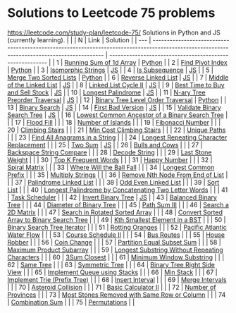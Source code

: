 # Solutions to Leetcode 75 problems
https://leetcode.com/study-plan/leetcode-75/
Solutions in Python and JS (currently learning).
                                   |        |
| N   | Link                                                                                                                                        | Solution                                                 |
| --- | ------------------------------------------------------------------------------------------------------------------------------------------- | -------------------------------------------------------- |
| 1   | [Running Sum of 1d Array](https://leetcode.com/problems/running-sum-of-1d-array/)                                                           | [Python](leetcode_easy/1480_running_sum.md)              |
| 2   | [Find Pivot Index](https://leetcode.com/problems/find-pivot-index/description/)                                                             | [Python](leetcode_easy/724_pivot_index.py)               |
| 3   | [Isomorphic Strings](https://leetcode.com/problems/isomorphic-strings/description/)                                                         | [JS](leetcode_easy/205_isomorphic_strings.js)            |
| 4   | [Is Subsequence](https://leetcode.com/problems/is-subsequence/description/)                                                                 | [JS](leetcode_easy/392_is_subsequence.js)                |
| 5   | [Merge Two Sorted Lists](https://leetcode.com/problems/merge-two-sorted-lists/)                                                             | [Python](leetcode_easy/21_merge_2_sorted_lists.py)       |
| 6   | [Reverse Linked List](https://leetcode.com/problems/reverse-linked-list/)                                                                   | [JS](leetcode_easy/206_reverse_linked_list.js)           |
| 7   | [Middle of the Linked List](https://leetcode.com/problems/middle-of-the-linked-list/)                                                       | [JS](leetcode_easy/876_middle_of_linked_list.js)         |
| 8   | [Linked List Cycle II](https://leetcode.com/problems/linked-list-cycle-ii/)                                                                 | [JS](leetcode_medium/142_linked_list_cycle2.js)          |
| 9   | [Best Time to Buy and Sell Stock](https://leetcode.com/problems/best-time-to-buy-and-sell-stock/)                                           | [JS](leetcode_easy/121_best_time_stocks.js)              |
| 10  | [Longest Palindrome](https://leetcode.com/problems/longest-palindrome/)                                                                     | [JS](leetcode_easy/409_longest_palindrome.js)            |
| 11  | [N-ary Tree Preorder Traversal](https://leetcode.com/problems/n-ary-tree-preorder-traversal/)                                               | [JS](leetcode_easy/589_nary_tree_preorder.js)            |
| 12  | [Binary Tree Level Order Traversal](https://leetcode.com/problems/binary-tree-level-order-traversal/)                                       | [Python](leetcode_medium/102_binary_tree_level_order.py) |
| 13  | [Binary Search](https://leetcode.com/problems/binary-search/)                                                                               | [JS](leetcode_easy/704_binary_search.js)                 |
| 14  | [First Bad Version](https://leetcode.com/problems/first-bad-version/)                                                                       | [JS](leetcode_easy/278_first_bad_version.js)             |
| 15  | [Validate Binary Search Tree](https://leetcode.com/problems/validate-binary-search-tree/)                                                   | [JS](leetcode_medium/98_valid_bst.js)                    |
| 16  | [Lowest Common Ancestor of a Binary Search Tree](https://leetcode.com/problems/lowest-common-ancestor-of-a-binary-search-tree/)             |                                                          |
| 17  | [Flood Fill](https://leetcode.com/problems/flood-fill/)                                                                                     |                                                          |
| 18  | [Number of Islands](https://leetcode.com/problems/number-of-islands/)                                                                       |                                                          |
| 19  | [Fibonacci Number](https://leetcode.com/problems/fibonacci-number/)                                                                         |                                                          |
| 20  | [Climbing Stairs](https://leetcode.com/problems/climbing-stairs/)                                                                           |                                                          |
| 21  | [Min Cost Climbing Stairs](https://leetcode.com/problems/min-cost-climbing-stairs/)                                                         |                                                          |
| 22  | [Unique Paths](https://leetcode.com/problems/unique-paths/)                                                                                 |                                                          |
| 23  | [Find All Anagrams in a String](https://leetcode.com/problems/find-all-anagrams-in-a-string/)                                               |                                                          |
| 24  | [Longest Repeating Character Replacement](https://leetcode.com/problems/longest-repeating-character-replacement/)                           |                                                          |
| 25  | [Two Sum](https://leetcode.com/problems/two-sum/)                                                                                           | [JS](leetcode_easy/1_two_sum.js)                         |
| 26  | [Bulls and Cows](https://leetcode.com/problems/bulls-and-cows/)                                                                             |                                                          |
| 27  | [Backspace String Compare](https://leetcode.com/problems/backspace-string-compare/)                                                         |                                                          |
| 28  | [Decode String](https://leetcode.com/problems/decode-string/)                                                                               |                                                          |
| 29  | [Last Stone Weight](https://leetcode.com/problems/last-stone-weight/)                                                                       |                                                          |
| 30  | [Top K Frequent Words](https://leetcode.com/problems/top-k-frequent-words/)                                                                 |                                                          |
| 31  | [Happy Number](https://leetcode.com/problems/happy-number/)                                                                                 |                                                          |
| 32  | [Spiral Matrix](https://leetcode.com/problems/spiral-matrix/)                                                                               |                                                          |
| 33  | [Where Will the Ball Fall](https://leetcode.com/problems/where-will-the-ball-fall/)                                                         |                                                          |
| 34  | [Longest Common Prefix](https://leetcode.com/problems/longest-common-prefix/)                                                               |                                                          |
| 35  | [Multiply Strings](https://leetcode.com/problems/multiply-strings/)                                                                         |                                                          |
| 36  | [Remove Nth Node From End of List](https://leetcode.com/problems/remove-nth-node-from-end-of-list/)                                         |                                                          |
| 37  | [Palindrome Linked List](https://leetcode.com/problems/palindrome-linked-list/)                                                             |                                                          |
| 38  | [Odd Even Linked List](https://leetcode.com/problems/odd-even-linked-list/)                                                                 |                                                          |
| 39  | [Sort List](https://leetcode.com/problems/sort-list/)                                                                                       |                                                          |
| 40  | [Longest Palindrome by Concatenating Two Letter Words](https://leetcode.com/problems/longest-palindrome-by-concatenating-two-letter-words/) |                                                          |
| 41  | [Task Scheduler](https://leetcode.com/problems/task-scheduler/)                                                                             |                                                          |
| 42  | [Invert Binary Tree](https://leetcode.com/problems/invert-binary-tree/)                                                                     | [JS](leetcode_easy/226_invert_binary_tree.js)            |
| 43  | [Balanced Binary Tree](https://leetcode.com/problems/balanced-binary-tree/)                                                                 |                                                          |
| 44  | [Diameter of Binary Tree](https://leetcode.com/problems/diameter-of-binary-tree/)                                                           |                                                          |
| 45  | [Path Sum III](https://leetcode.com/problems/path-sum-iii/)                                                                                 |                                                          |
| 46  | [Search a 2D Matrix](https://leetcode.com/problems/search-a-2d-matrix/)                                                                     |                                                          |
| 47  | [Search in Rotated Sorted Array](https://leetcode.com/problems/search-in-rotated-sorted-array/)                                             |                                                          |
| 48  | [Convert Sorted Array to Binary Search Tree](https://leetcode.com/problems/convert-sorted-array-to-binary-search-tree/)                     |                                                          |
| 49  | [Kth Smallest Element in a BST](https://leetcode.com/problems/kth-smallest-element-in-a-bst/)                                               |                                                          |
| 50  | [Binary Search Tree Iterator](https://leetcode.com/problems/binary-search-tree-iterator/)                                                   |                                                          |
| 51  | [Rotting Oranges](https://leetcode.com/problems/rotting-oranges/)                                                                           |                                                          |
| 52  | [Pacific Atlantic Water Flow](https://leetcode.com/problems/pacific-atlantic-water-flow/)                                                   |                                                          |
| 53  | [Course Schedule II](https://leetcode.com/problems/course-schedule-ii/)                                                                     |                                                          |
| 54  | [Bus Routes](https://leetcode.com/problems/bus-routes/)                                                                                     |                                                          | 
| 55  | [House Robber](https://leetcode.com/problems/house-robber/)                                                                                 |                                                          |
| 56  | [Coin Change](https://leetcode.com/problems/coin-change/)                                                                                   |                                                          |
| 57  | [Partition Equal Subset Sum](https://leetcode.com/problems/partition-equal-subset-sum/)                                                     |                                                          |
| 58  | [Maximum Product Subarray](https://leetcode.com/problems/maximum-product-subarray/)                                                         |                                                          |
| 59  | [Longest Substring Without Repeating Characters](https://leetcode.com/problems/longest-substring-without-repeating-characters/)             |                                                          |
| 60  | [3Sum Closest](https://leetcode.com/problems/3sum-closest/)                                                                                 |                                                          |
| 61  | [Minimum Window Substring](https://leetcode.com/problems/minimum-window-substring/)                                                         |                                                          |
| 62  | [Same Tree](https://leetcode.com/problems/same-tree/)                                                                                       |                                                          |
| 63  | [Symmetric Tree](https://leetcode.com/problems/symmetric-tree/)                                                                             |                                                          |
| 64  | [Binary Tree Right Side View](https://leetcode.com/problems/binary-tree-right-side-view/)                                                   |                                                          |
| 65  | [Implement Queue using Stacks](https://leetcode.com/problems/implement-queue-using-stacks/)                                                 |                                                          |
| 66  | [Min Stack](https://leetcode.com/problems/min-stack/)                                                                                       |                                                          |
| 67  | [Implement Trie (Prefix Tree)](https://leetcode.com/problems/implement-trie-prefix-tree/)                                                   |                                                          |
| 68  | [Insert Interval](https://leetcode.com/problems/insert-interval/)                                                                           |                                                          |
| 69  | [Merge Intervals](https://leetcode.com/problems/merge-intervals/)                                                                           |                                                          |
| 70  | [Asteroid Collision](https://leetcode.com/problems/asteroid-collision/)                                                                     |                                                          |
| 71  | [Basic Calculator II](https://leetcode.com/problems/basic-calculator-ii/)                                                                   |                                                          |
| 72  | [Number of Provinces](https://leetcode.com/problems/number-of-provinces/)                                                                   |                                                          |
| 73  | [Most Stones Removed with Same Row or Column](https://leetcode.com/problems/most-stones-removed-with-same-row-or-column/)                   |                                                          |
| 74  | [Combination Sum](https://leetcode.com/problems/combination-sum/)                                                                           |                                                          |
| 75  | [Permutations](https://leetcode.com/problems/permutations/)                                                                                 |                                                          |